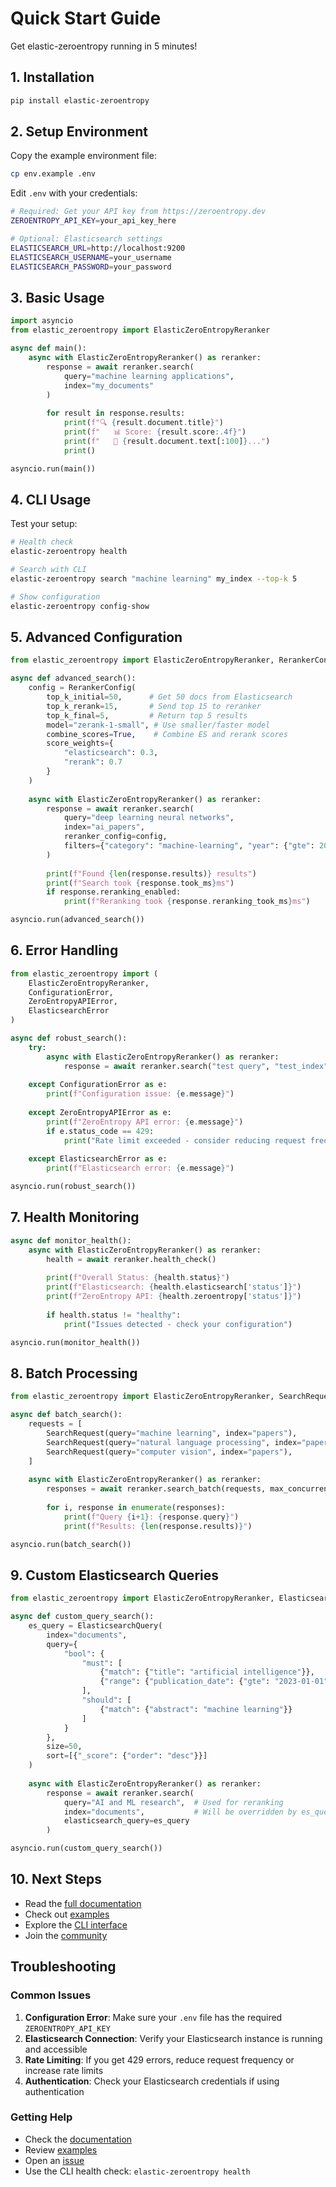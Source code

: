 # Quick Start Guide

Get elastic-zeroentropy running in 5 minutes!

## 1. Installation

```bash
pip install elastic-zeroentropy
```

## 2. Setup Environment

Copy the example environment file:
```bash
cp env.example .env
```

Edit `.env` with your credentials:
```bash
# Required: Get your API key from https://zeroentropy.dev
ZEROENTROPY_API_KEY=your_api_key_here

# Optional: Elasticsearch settings
ELASTICSEARCH_URL=http://localhost:9200
ELASTICSEARCH_USERNAME=your_username
ELASTICSEARCH_PASSWORD=your_password
```

## 3. Basic Usage

```python
import asyncio
from elastic_zeroentropy import ElasticZeroEntropyReranker

async def main():
    async with ElasticZeroEntropyReranker() as reranker:
        response = await reranker.search(
            query="machine learning applications",
            index="my_documents"
        )
        
        for result in response.results:
            print(f"🔍 {result.document.title}")
            print(f"   📊 Score: {result.score:.4f}")
            print(f"   📄 {result.document.text[:100]}...")
            print()

asyncio.run(main())
```

## 4. CLI Usage

Test your setup:
```bash
# Health check
elastic-zeroentropy health

# Search with CLI
elastic-zeroentropy search "machine learning" my_index --top-k 5

# Show configuration
elastic-zeroentropy config-show
```

## 5. Advanced Configuration

```python
from elastic_zeroentropy import ElasticZeroEntropyReranker, RerankerConfig

async def advanced_search():
    config = RerankerConfig(
        top_k_initial=50,      # Get 50 docs from Elasticsearch
        top_k_rerank=15,       # Send top 15 to reranker
        top_k_final=5,         # Return top 5 results
        model="zerank-1-small", # Use smaller/faster model
        combine_scores=True,    # Combine ES and rerank scores
        score_weights={
            "elasticsearch": 0.3,
            "rerank": 0.7
        }
    )
    
    async with ElasticZeroEntropyReranker() as reranker:
        response = await reranker.search(
            query="deep learning neural networks",
            index="ai_papers",
            reranker_config=config,
            filters={"category": "machine-learning", "year": {"gte": 2020}}
        )
        
        print(f"Found {len(response.results)} results")
        print(f"Search took {response.took_ms}ms")
        if response.reranking_enabled:
            print(f"Reranking took {response.reranking_took_ms}ms")

asyncio.run(advanced_search())
```

## 6. Error Handling

```python
from elastic_zeroentropy import (
    ElasticZeroEntropyReranker,
    ConfigurationError,
    ZeroEntropyAPIError,
    ElasticsearchError
)

async def robust_search():
    try:
        async with ElasticZeroEntropyReranker() as reranker:
            response = await reranker.search("test query", "test_index")
            
    except ConfigurationError as e:
        print(f"Configuration issue: {e.message}")
        
    except ZeroEntropyAPIError as e:
        print(f"ZeroEntropy API error: {e.message}")
        if e.status_code == 429:
            print("Rate limit exceeded - consider reducing request frequency")
            
    except ElasticsearchError as e:
        print(f"Elasticsearch error: {e.message}")

asyncio.run(robust_search())
```

## 7. Health Monitoring

```python
async def monitor_health():
    async with ElasticZeroEntropyReranker() as reranker:
        health = await reranker.health_check()
        
        print(f"Overall Status: {health.status}")
        print(f"Elasticsearch: {health.elasticsearch['status']}")
        print(f"ZeroEntropy API: {health.zeroentropy['status']}")
        
        if health.status != "healthy":
            print("Issues detected - check your configuration")

asyncio.run(monitor_health())
```

## 8. Batch Processing

```python
from elastic_zeroentropy import ElasticZeroEntropyReranker, SearchRequest

async def batch_search():
    requests = [
        SearchRequest(query="machine learning", index="papers"),
        SearchRequest(query="natural language processing", index="papers"),
        SearchRequest(query="computer vision", index="papers"),
    ]
    
    async with ElasticZeroEntropyReranker() as reranker:
        responses = await reranker.search_batch(requests, max_concurrent=2)
        
        for i, response in enumerate(responses):
            print(f"Query {i+1}: {response.query}")
            print(f"Results: {len(response.results)}")

asyncio.run(batch_search())
```

## 9. Custom Elasticsearch Queries

```python
from elastic_zeroentropy import ElasticZeroEntropyReranker, ElasticsearchQuery

async def custom_query_search():
    es_query = ElasticsearchQuery(
        index="documents",
        query={
            "bool": {
                "must": [
                    {"match": {"title": "artificial intelligence"}},
                    {"range": {"publication_date": {"gte": "2023-01-01"}}}
                ],
                "should": [
                    {"match": {"abstract": "machine learning"}}
                ]
            }
        },
        size=50,
        sort=[{"_score": {"order": "desc"}}]
    )
    
    async with ElasticZeroEntropyReranker() as reranker:
        response = await reranker.search(
            query="AI and ML research",  # Used for reranking
            index="documents",           # Will be overridden by es_query.index
            elasticsearch_query=es_query
        )

asyncio.run(custom_query_search())
```

## 10. Next Steps

- Read the [full documentation](README.md)
- Check out [examples](examples/)
- Explore the [CLI interface](README.md#command-line-interface)
- Join the [community](https://github.com/vagabond11/elastic-zeroentropy)

## Troubleshooting

### Common Issues

1. **Configuration Error**: Make sure your `.env` file has the required `ZEROENTROPY_API_KEY`
2. **Elasticsearch Connection**: Verify your Elasticsearch instance is running and accessible
3. **Rate Limiting**: If you get 429 errors, reduce request frequency or increase rate limits
4. **Authentication**: Check your Elasticsearch credentials if using authentication

### Getting Help

- Check the [documentation](README.md)
- Review [examples](examples/)
- Open an [issue](https://github.com/vagabond11/elastic-zeroentropy/issues)
- Use the CLI health check: `elastic-zeroentropy health` 
